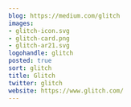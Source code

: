 ```yaml
---
blog: https://medium.com/glitch
images:
- glitch-icon.svg
- glitch-card.png
- glitch-ar21.svg
logohandle: glitch
posted: true
sort: glitch
title: Glitch
twitter: glitch
website: https://www.glitch.com/
---
```

